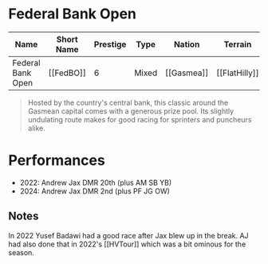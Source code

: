 # Federal Bank Open

| Name | Short Name | Prestige | Type | Nation | Terrain | Length |
|-----|------|------|-----|----|-----|-----|
| Federal Bank Open | [[FedBO]] | 6 | Mixed | [[Gasmea]] | [[FlatHilly]] |

> Hosted by the country's central bank, this classic around the Gasmean capital comes with a generous prize pool. Its slightly undulating route makes for good racing for sprinters and puncheurs alike.

# Performances

* 2022: Andrew Jax DMR 20th (plus AM SB YB)
* 2024: Andrew Jax DMR 2nd (plus PF JG OW)

## Notes

In 2022 Yusef Badawi had a good race after Jax blew up in the break. AJ had also done that in 2022's [[HVTour]] which was a bit ominous for the season.

